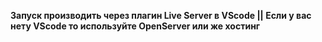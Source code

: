 **Запуск производить через плагин Live Server в VScode || Если у вас нету VScode то используйте OpenServer или же хостинг**